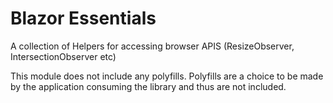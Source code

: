 # Blazor Essentials

A collection of Helpers for accessing browser APIS (ResizeObserver, IntersectionObserver etc)

This module does not include any polyfills. Polyfills are a choice to be made by the application consuming the library and thus are not included.
